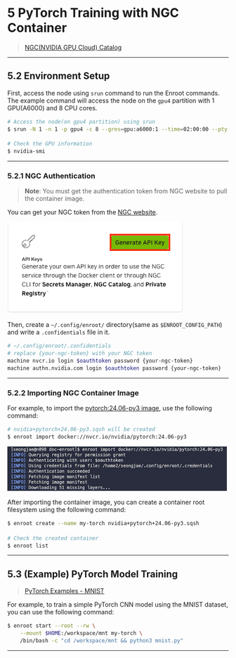 # 5 PyTorch Training with NGC Container

> [NGC(NVIDIA GPU Cloud) Catalog](https://catalog.ngc.nvidia.com/containers)

---

## 5.2 Environment Setup

First, access the node using `srun` command to run the Enroot commands. The example command will access the node on the `gpu4` partition with 1 GPU(A6000) and 8 CPU cores.

```bash
# Access the node(on gpu4 partition) using srun
$ srun -N 1 -n 1 -p gpu4 -c 8 --gres=gpu:a6000:1 --time=02:00:00 --pty bash

# Check the GPU information
$ nvidia-smi
```

---

### 5.2.1 NGC Authentication

> **Note**: You must get the authentication token from NGC website to pull the container image.

You can get your NGC token from the [NGC website](https://ngc.nvidia.com/setup/api-key).

![NGC token](../../images/ngc_api_key.png)

Then, create a `~/.config/enroot/` directory(same as `$ENROOT_CONFIG_PATH`) and write a `.confidentials` file in it.

```bash
# ~/.config/enroot/.confidentials 
# replace {your-ngc-token} with your NGC token
machine nvcr.io login $oauthtoken password {your-ngc-token}
machine authn.nvidia.com login $oauthtoken password {your-ngc-token}
```

---

### 5.2.2 Importing NGC Container Image

For example, to import the [pytorch:24.06-py3 image](https://docs.nvidia.com/deeplearning/frameworks/pytorch-release-notes/rel-24-06.html), use the following command:

```bash
# nvidia+pytorch+24.06-py3.sqsh will be created
$ enroot import docker://nvcr.io/nvidia/pytorch:24.06-py3
```

![NGC import](../../images/ngc_container.png)

After importing the container image, you can create a container root filesystem using the following command:

```bash
$ enroot create --name my-torch nvidia+pytorch+24.06-py3.sqsh

# Check the created container
$ enroot list
```

---

## 5.3 (Example) PyTorch Model Training

> [PyTorch Examples - MNIST](https://github.com/pytorch/examples/blob/main/mnist/main.py)

For example, to train a simple PyTorch CNN model using the MNIST dataset, you can use the following command:

```bash
$ enroot start --root --rw \
    --mount $HOME:/workspace/mnt my-torch \
    /bin/bash -c "cd /workspace/mnt && python3 mnist.py"
```

---